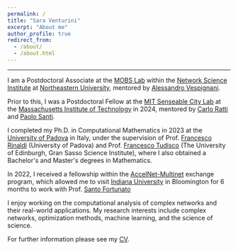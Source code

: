 ```yaml
---
permalink: /
title: "Sara Venturini"
excerpt: "About me"
author_profile: true
redirect_from: 
  - /about/
  - /about.html
---
```


------
I am a Postdoctoral Associate at the [MOBS Lab](https://www.mobs-lab.org/) within the [Network Science Institute](https://www.networkscienceinstitute.org/) at [Northeastern University](https://www.northeastern.edu/), mentored by [Alessandro Vespignani](https://cos.northeastern.edu/people/alessandro-vespignani/).<br/> 

Prior to this, I was a Postdoctoral Fellow at the [MIT Senseable City Lab](https://senseable.mit.edu/) at the [Massachusetts Institute of Technology](https://www.mit.edu/) in 2024, mentored by [Carlo Ratti](https://carloratti.com/) and [Paolo Santi](http://webhost.services.iit.cnr.it/staff/paolo.santi/).<br/>

I completed my Ph.D. in Computational Mathematics in 2023 at the [University of Padova](https://www.unipd.it/en/) in Italy, 
under the supervision of Prof. [Francesco Rinaldi](https://www.math.unipd.it/~rinaldi/) (University of Padova) and Prof. [Francesco Tudisco](https://ftudisco.gitlab.io/post/) (The University of Edinburgh, Gran Sasso Science Institute), where I also obtained a Bachelor's and Master's degrees in Mathematics.<br/>

In 2022, I received a fellowship within the  [AccelNet-Multinet](https://www.accelnet-multinet.org/) exchange program, which allowed me to visit [Indiana University](https://iuni.iu.edu/) in Bloomington for 6 months to work with Prof. [Santo Fortunato](https://www.santofortunato.net/)<br/>

I enjoy working on the computational analysis of complex networks and their real-world applications. My research  interests include complex networks, optimization methods, machine learning, and the science of science.<br/>

For further information please see my [CV](https://saraventurini.github.io/files/CV.pdf).

